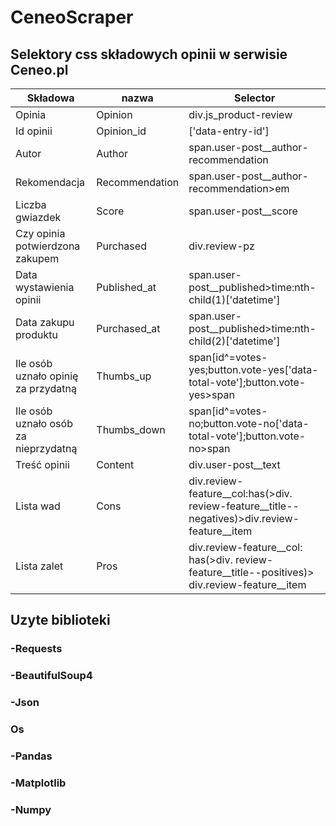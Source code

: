 # CeneoScraper
## Selektory css składowych opinii w serwisie Ceneo.pl
| Składowa | nazwa | Selector |
| --- | --- | --- |
| Opinia| Opinion | div.js\_product-review |
| Id opinii | Opinion\_id | ['data-entry-id'] |
| Autor | Author | span.user-post\_\_author-recommendation |
| Rekomendacja | Recommendation | span.user-post\_\_author-recommendation\>em |
| Liczba gwiazdek | Score | span.user-post\_\_score |
| Czy opinia potwierdzona zakupem | Purchased | div.review-pz |
| Data wystawienia opinii | Published\_at | span.user-post\_\_published\>time:nth-child(1)['datetime'] |
| Data zakupu produktu | Purchased\_at | span.user-post\_\_published\>time:nth-child(2)['datetime'] |
| Ile osób uznało opinię za przydatną | Thumbs\_up | span[id^=votes-yes;button.vote-yes['data-total-vote'];button.vote-yes\>span|
| Ile osób uznało osób za nieprzydatną | Thumbs\_down | span[id^=votes-no;button.vote-no['data-total-vote'];button.vote-no\>span|
| Treść opinii | Content | div.user-post\_\_text |
| Lista wad | Cons | div.review-feature\_\_col:has(\>div. review-feature\_\_title--negatives)\>div.review-feature\_\_item |
| Lista zalet | Pros | div.review-feature\_\_col: has(\>div. review-feature\_\_title--positives)\> div.review-feature\_\_item |
## Uzyte biblioteki
### -Requests
### -BeautifulSoup4
### -Json
### Os
### -Pandas
### -Matplotlib
### -Numpy
